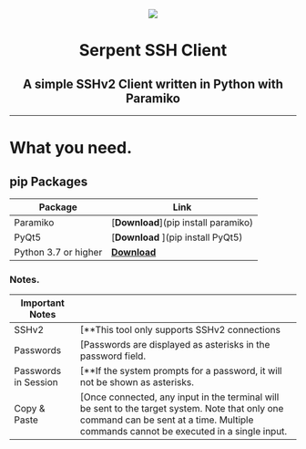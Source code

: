 <p align="center"><img src="https://fadedhd.xyz/IMG/Github/Serpentv2.png"...></p>

<h1 align="center">
Serpent SSH Client
</h1>
<h2 align="center">
A simple SSHv2 Client written in Python with Paramiko
</h2>

------

# What you need.

## pip Packages

| Package | Link |
|--------------|-----------|
| Paramiko | [**Download**](pip install paramiko)
| PyQt5    | [**Download** ](pip install PyQt5)
| Python 3.7 or higher| [**Download** ](https://www.python.org/downloads/)


### Notes.

|   Important Notes     |      |
|--------------|-----------|
| SSHv2 | [**This tool only supports SSHv2 connections|
| Passwords | [Passwords are displayed as asterisks in the password field. |
| Passwords in Session | [**If the system prompts for a password, it will not be shown as asterisks. |
| Copy & Paste | [Once connected, any input in the terminal will be sent to the target system. Note that only one command can be sent at a time. Multiple commands cannot be executed in a single input.|
